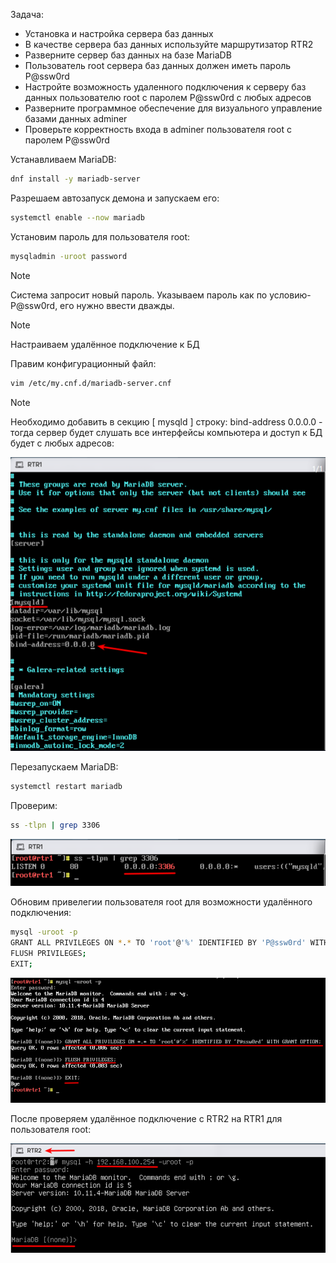Задача:
 - Установка и настройка сервера баз данных
 - В качестве сервера баз данных используйте маршрутизатор RTR2
 - Разверните сервер баз данных на базе MariaDB
 - Пользователь root сервера баз данных должен иметь пароль P@ssw0rd
 - Настройте возможность удаленного подключения к серверу баз данных пользователю root с паролем P@ssw0rd с любых адресов
 - Разверните программное обеспечение для визуального управление базами данных adminer
 - Проверьте корректность входа в adminer пользователя root с паролем P@ssw0rd

Устанавливаем MariaDB:

```bash
dnf install -y mariadb-server
```

Разрешаем автозапуск демона и запускаем его:

```bash
systemctl enable --now mariadb
```

Установим пароль для пользователя root:

```bash
mysqladmin -uroot password
```

>[!NOTE]
>Cистема запросит новый пароль. Указываем пароль как по условию- P@ssw0rd, его нужно ввести дважды.

>[!NOTE]
>Настраиваем удалённое подключение к БД

Правим конфигурационный файл:

```bash
vim /etc/my.cnf.d/mariadb-server.cnf
```

>[!NOTE]
>Необходимо добавить в секцию [ mysqld ] строку: bind-address 0.0.0.0 - тогда сервер будет слушать все интерфейсы компьютера и доступ к БД будет с любых адресов:

![screen1](https://github.com/zurabchiks/SPb-RCH2024/blob/main/RedOS/Pic/37.png)

Перезапускаем MariaDB:

```bash
systemctl restart mariadb
```

Проверим:

```bash
ss -tlpn | grep 3306
```

![screen2](https://github.com/zurabchiks/SPb-RCH2024/blob/main/RedOS/Pic/38.png)

Обновим привелегии пользователя root для возможности удалённого подключения:

```bash
mysql -uroot -p
GRANT ALL PRIVILEGES ON *.* TO 'root'@'%' IDENTIFIED BY 'P@ssw0rd' WITH GRANT OPTION;
FLUSH PRIVILEGES;
EXIT;
```

![screen3](https://github.com/zurabchiks/SPb-RCH2024/blob/main/RedOS/Pic/39.png)

После проверяем удалённое подключение с RTR2 на RTR1 для пользователя root:

![screen4](https://github.com/zurabchiks/SPb-RCH2024/blob/main/RedOS/Pic/40.png)

